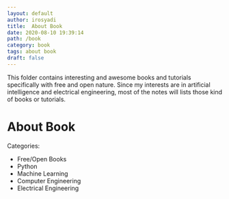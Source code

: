 ```yaml
---
layout: default
author: irosyadi
title:  About Book
date: 2020-08-10 19:39:14
path: /book
category: book
tags: about book
draft: false
---
```


This folder contains interesting and awesome books and tutorials specifically with free and open nature. Since my interests are in artificial intelligence and electrical engineering, most of the notes will lists those kind of books or tutorials.

# About Book

Categories:
- Free/Open Books
- Python
- Machine Learning
- Computer Engineering
- Electrical Engineering





